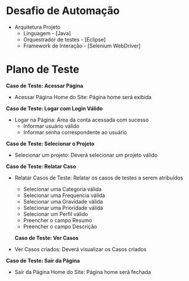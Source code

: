 # Desafio de Automação 

- Arquitetura Projeto
	- Linguagem		- [Java]
	- Orquestrador de testes - [Eclipse]
	- Framework de Interação - [Selenium WebDriver]

# Plano de Teste

**Caso de Teste: Acessar Página**

* Acessar Página Home do Site: Página home será exibida

**Caso de Teste: Logar com Login Válido**

* Logar na Página: Área da conta acessada com sucesso
	- Informar usuário válido
	- Informar senha correspondente ao usuário
  
**Caso de Teste: Selecionar o Projeto**

* Selecionar um projeto: Deverá selecionar um projeto válido
  
**Caso de Teste: Relatar Caso**

* Relatar Casos de Teste: Relatar os casos de testes a serem atribuídos
  - Selecionar uma Categoria válida
  - Selecionar uma Frequencia válida
  - Selecionar uma Gravidade válida
  - Selecionar uma Prioridade válida
  - Selecionar um Perfil válido
  - Preencher o campo Resumo
  - Preencher o campo Descrição
  
   **Caso de Teste: Ver Casos**

* Ver Casos criados: Deverá visualizar os Casos criados
  
**Caso de Teste: Sair da Página**

* Sair da Página Home do Site: Página home será fechada

